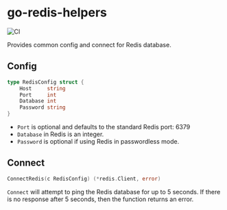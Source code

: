 # go-redis-helpers

![CI](https://github.com/nrfta/go-redis-helpers/workflows/CI/badge.svg?branch=master)

Provides common config and connect for Redis database.

## Config

```go
type RedisConfig struct {
	Host     string
	Port     int
	Database int
	Password string
}
```

* `Port` is optional and defaults to the standard Redis port: 6379
* `Database` in Redis is an integer.
* `Password` is optional if using Redis in passwordless mode.

## Connect

```go
ConnectRedis(c RedisConfig) (*redis.Client, error)
```

`Connect` will attempt to ping the Redis database for up to 5 seconds. If there is
no response after 5 seconds, then the function returns an error.
